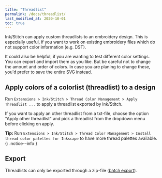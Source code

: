 ```yaml
---
title: "Threadlist"
permalink: /docs/threadlist/
last_modified_at: 2020-10-01
toc: true
---
```

Ink/Stitch can apply custom threadlists to an embroidery design. This is especially useful, if you want to work on existing embroidery files which do not support color information (e.g. DST).

It could also be helpful, if you are wanting to test different color settings. You can export and import them as you like. But be careful not to change the amount and order of colors. In case you are planing to change these, you'd prefer to save the entire SVG instead.

## Apply colors of a colorlist (threadlist) to a design
Run `Extensions > Ink/Stitch > Thread Color Management > Apply Threadlist ...` to apply a threadlist exported by Ink/Stitch.

If you want to apply an other threadlist from a txt-file, choose the option "Apply other threadlist" and pick a threadlist from the dropdown menu before clicking on apply.

**Tip:** Run  `Extensions > Ink/Stitch > Thread Color Management > Install thread color palettes for Inkscape` to have more thread palettes available.
{: .notice--info }

## Export

Threadlists can only be exported through a zip-file ([batch export](/docs/import-export/#batch-export)).
